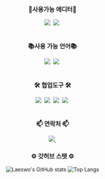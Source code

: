
<h3 align="center">💾사용가능 에디터💾</h3>
<div align="center">
  <img src="https://img.shields.io/badge/UnReal-000000.svg?style=for-the-badge&logo=unrealengine&logoColor=ffffff" />&nbsp
  <img src="https://img.shields.io/badge/Unity-ffffff.svg?style=for-the-badge&logo=unity&logoColor=000000" />&nbsp
</div>
<br>
<h3 align="center">📚사용 가능 언어📚</h3>
<div align="center">
  <img src="https://img.shields.io/badge/c++-00599C.svg?style=for-the-badge&logo=cplusplus&logoColor=#ffffff" />&nbsp
    <img src="https://img.shields.io/badge/javascript-F7DF1E.svg?style=for-the-badge&logo=javascript&logoColor=#ffffff" />&nbsp
</div>

<br>

<h3 align="center">🛠 협업도구 🛠</h3>
<div align="center">
  <img src="https://img.shields.io/badge/git-F05033.svg?style=for-the-badge&logo=git&logoColor=white" />&nbsp
  <img src="https://img.shields.io/badge/github-181717.svg?style=for-the-badge&logo=github&logoColor=white" />&nbsp
  <img src="https://img.shields.io/badge/Notion-F3F3F3.svg?style=for-the-badge&logo=notion&logoColor=black" />&nbsp
    <img src="https://img.shields.io/badge/figma-F24E1E.svg?style=for-the-badge&logo=figma&logoColor=white" />&nbsp
</div>

<br>

<h3 align="center">📫 연락처 📫</h3>
<div align="center">
  <a href="laeswo@gmail.com">
    <img
      src="https://img.shields.io/badge/laeswo@gmail.com-D14836?style=for-the-badge&logo=gmail&logoColor=white"/>&nbsp
  </a>
</div>
<h3 align="center">⚙️ 갓허브 스탯 ⚙️</h3>
<div align="center">
  
![Laeswo's GitHub stats](https://github-readme-stats.vercel.app/api?username=laeswo&show_icons=true&theme=radical)
![Top Langs](https://github-readme-stats.vercel.app/api/top-langs/?username=laeswo&layout=compact)

</div>


